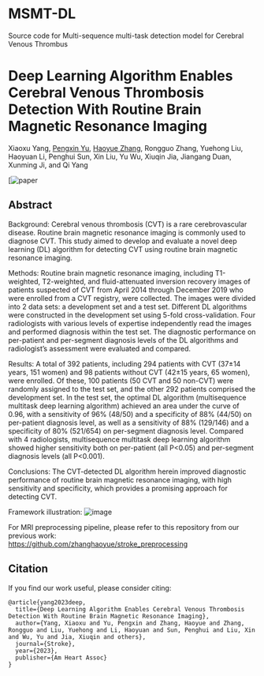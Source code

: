 # MSMT-DL
Source code for Multi-sequence multi-task detection model for Cerebral Venous Thrombus

# Deep Learning Algorithm Enables Cerebral Venous Thrombosis Detection With Routine Brain Magnetic Resonance Imaging
Xiaoxu Yang, [Pengxin Yu](https://github.com/smilenaxx/), [Haoyue Zhang](https://github.com/zhanghaoyue), Rongguo Zhang, Yuehong Liu, Haoyuan Li, Penghui Sun, Xin Liu, Yu Wu, Xiuqin Jia, Jiangang Duan, Xunming Ji, and Qi Yang

[![paper](https://link.springer.com/chapter/10.1007/978-3-031-16446-0_33)

## Abstract
Background:
Cerebral venous thrombosis (CVT) is a rare cerebrovascular disease. Routine brain magnetic resonance imaging is commonly used to diagnose CVT. This study aimed to develop and evaluate a novel deep learning (DL) algorithm for detecting CVT using routine brain magnetic resonance imaging.

Methods:
Routine brain magnetic resonance imaging, including T1-weighted, T2-weighted, and fluid-attenuated inversion recovery images of patients suspected of CVT from April 2014 through December 2019 who were enrolled from a CVT registry, were collected. The images were divided into 2 data sets: a development set and a test set. Different DL algorithms were constructed in the development set using 5-fold cross-validation. Four radiologists with various levels of expertise independently read the images and performed diagnosis within the test set. The diagnostic performance on per-patient and per-segment diagnosis levels of the DL algorithms and radiologist’s assessment were evaluated and compared.

Results:
A total of 392 patients, including 294 patients with CVT (37±14 years, 151 women) and 98 patients without CVT (42±15 years, 65 women), were enrolled. Of these, 100 patients (50 CVT and 50 non-CVT) were randomly assigned to the test set, and the other 292 patients comprised the development set. In the test set, the optimal DL algorithm (multisequence multitask deep learning algorithm) achieved an area under the curve of 0.96, with a sensitivity of 96% (48/50) and a specificity of 88% (44/50) on per-patient diagnosis level, as well as a sensitivity of 88% (129/146) and a specificity of 80% (521/654) on per-segment diagnosis level. Compared with 4 radiologists, multisequence multitask deep learning algorithm showed higher sensitivity both on per-patient (all P<0.05) and per-segment diagnosis levels (all P<0.001).

Conclusions:
The CVT-detected DL algorithm herein improved diagnostic performance of routine brain magnetic resonance imaging, with high sensitivity and specificity, which provides a promising approach for detecting CVT.


Framework illustration:
![image](https://user-images.githubusercontent.com/11541770/199294166-5c316fe5-7af0-4bd0-bc9e-242648fd29f4.png)

For MRI preprocessing pipeline, please refer to this repository from our previous work:\
https://github.com/zhanghaoyue/stroke_preprocessing

## Citation
If you find our work useful, please consider citing:
```
@article{yang2023deep,
  title={Deep Learning Algorithm Enables Cerebral Venous Thrombosis Detection With Routine Brain Magnetic Resonance Imaging},
  author={Yang, Xiaoxu and Yu, Pengxin and Zhang, Haoyue and Zhang, Rongguo and Liu, Yuehong and Li, Haoyuan and Sun, Penghui and Liu, Xin and Wu, Yu and Jia, Xiuqin and others},
  journal={Stroke},
  year={2023},
  publisher={Am Heart Assoc}
}
```
